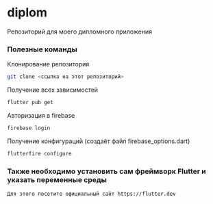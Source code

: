 # diplom
Репозиторий для моего дипломного приложения


### Полезные команды
Клонирование репозитория
```bash
git clone <ссылка на этот репозиторий>
```
Получение всех зависимостей
```bash
flutter pub get
```
Авторизация в firebase
```bash
firebase login
```
Получение конфигураций (создаёт файл firebase_options.dart)
```bash
flutterfire configure
```
### Также необходимо установить сам фреймворк Flutter и указать переменные среды
```bash
Для этого посетите официальный сайт https://flutter.dev
```
